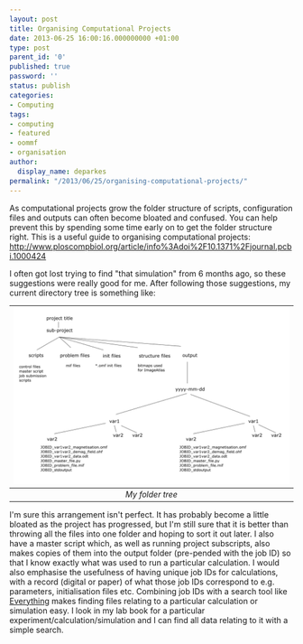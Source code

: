 ```yaml
---
layout: post
title: Organising Computational Projects
date: 2013-06-25 16:00:16.000000000 +01:00
type: post
parent_id: '0'
published: true
password: ''
status: publish
categories:
- Computing
tags:
- computing
- featured
- oommf
- organisation
author:
  display_name: deparkes
permalink: "/2013/06/25/organising-computational-projects/"
---
```

As computational projects grow the folder structure of scripts, configuration files and outputs can often become bloated and confused. You can help prevent this by spending some time early on to get the folder structure right.
This is a useful guide to organising computational projects:  <a href="http://www.ploscompbiol.org/article/info%3Adoi%2F10.1371%2Fjournal.pcbi.1000424">http://www.ploscompbiol.org/article/info%3Adoi%2F10.1371%2Fjournal.pcbi.1000424</a>

I often got lost trying to find "that simulation" from 6 months ago, so these suggestions were really good for me.
After following those suggestions, my current directory tree is something like:


| ![My folder tree](/assets/2013/06/organising_computational_projects1.png) |
|:--:|
| *My folder tree* |




I'm sure this arrangement isn't perfect. It has probably become a little bloated as the project has progressed, but I'm still sure that it is better than throwing all the files into one folder and hoping to sort it out later.
I also have a master script which, as well as running project subscripts, also makes copies of them into the output folder (pre-pended with the job ID) so that I know exactly what was used to run a particular calculation.
I would also emphasise the usefulness of having unique job IDs for calculations, with a record (digital or paper) of what those job IDs correspond to e.g. parameters, initialisation files etc.
Combining job IDs with a search tool like <a title="Everything" href="http://www.voidtools.com/">Everything</a> makes finding files relating to a particular calculation or simulation easy. I look in my lab book for a particular experiment/calculation/simulation and I can find all data relating to it with a simple search.

